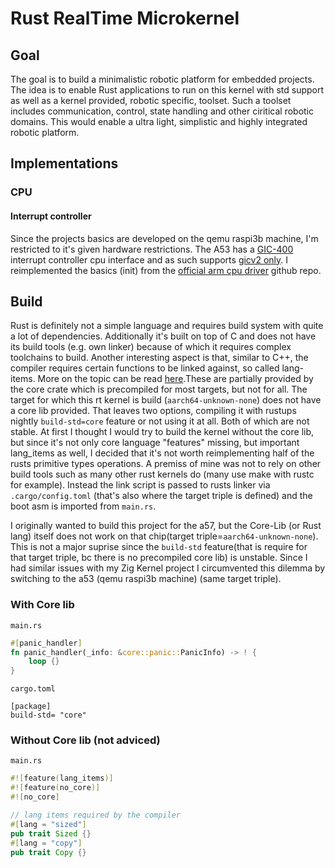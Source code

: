 # Rust RealTime Microkernel

## Goal

The goal is to build a minimalistic robotic platform for embedded projects. The idea is to enable Rust applications to run on this kernel with std support as well as a kernel provided, robotic specific, toolset. Such a toolset includes communication, control, state handling and other ciritical robotic domains. This would enable a ultra light, simplistic and highly integrated robotic platform.

## Implementations

### CPU
#### Interrupt controller

Since the projects basics are developed on the qemu raspi3b machine, I'm restricted to it's given hardware restrictions. The A53 has a [GIC-400](https://docs.zephyrproject.org/3.0.0/boards/arm64/qemu_cortex_a53/doc/index.html) interrupt controller cpu interface and as such supports [gicv2 only](https://developer.arm.com/documentation/ka002107/latest).
I reimplemented the basics (init) from the [official arm cpu driver](https://github.com/ARM-software/arm-trusted-firmware/blob/master/drivers/arm/gic/v2/gicv2_main.c) github repo.

## Build

Rust is definitely not a simple language and requires build system with quite a lot of dependencies. Additionally it's built on top of C and does not have its build tools (e.g. own linker) because of which it requires complex toolchains to build. Another interesting aspect is that, similar to C++, the compiler requires certain functions to be linked against, so called lang-items. More on the topic can be read [here](https://manishearth.github.io/blog/2017/01/11/rust-tidbits-what-is-a-lang-item/).These are partially provided by the core crate which is precompiled for most targets, but not for all. The target for which this rt kernel is build (`aarch64-unknown-none`) does not have a core lib provided. That leaves two options, compiling it with rustups nightly `build-std=core` feature or not using it at all. Both of which are not stable.
At first I thought I would try to build the kernel without the core lib, but since it's not only core language "features" missing, but important lang_items as well, I decided that it's not worth reimplementing half of the rusts primitive types operations.
A premiss of mine was not to rely on other build tools such as many other rust kernels do (many use make with rustc for example). Instead the link script is passed to rusts linker via `.cargo/config.toml` (that's also where the target triple is defined) and the boot asm is imported from `main.rs`.

I originally wanted to build this project for the a57, but the Core-Lib (or Rust lang) itself does not work on that chip(target triple=`aarch64-unknown-none`). This is not a major suprise since the `build-std` feature(that is require for that target triple, bc there is no precompiled core lib) is unstable. Since I had similar issues with my Zig Kernel project I circumvented this dilemma by switching to the a53 (qemu raspi3b machine) (same target triple).

### With Core lib

`main.rs`
```rust
#[panic_handler]
fn panic_handler(_info: &core::panic::PanicInfo) -> ! {
    loop {}
}
```

`cargo.toml`
```
[package]
build-std= "core"
```

### Without Core lib (not adviced)

`main.rs`
```rust
#![feature(lang_items)]
#![feature(no_core)]
#![no_core]
```
```rust
// lang items required by the compiler
#[lang = "sized"]
pub trait Sized {}
#[lang = "copy"]
pub trait Copy {}
```

